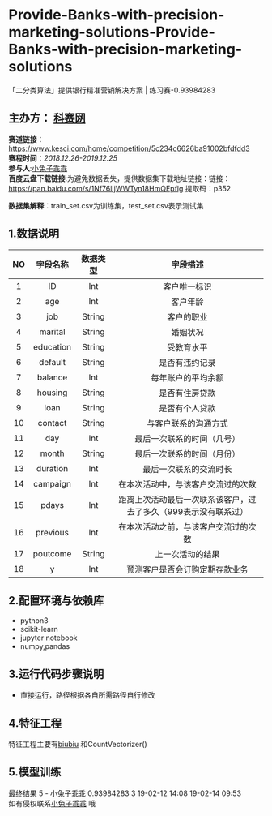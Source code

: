 # Provide-Banks-with-precision-marketing-solutions-Provide-Banks-with-precision-marketing-solutions
「二分类算法」提供银行精准营销解决方案 | 练习赛-0.93984283
## 主办方： [科赛网](https://www.kesci.com/) 

**赛道链接**：https://www.kesci.com/home/competition/5c234c6626ba91002bfdfdd3  
**赛程时间**：*2018.12.26-2019.12.25*    
**参与人**:[小兔子乖乖](https://github.com/PandasCute)       
**百度云盘下载链接**:为避免数据丢失，提供数据集下载地址链接：链接：https://pan.baidu.com/s/1Nf76lIjWWTyn18HmQEpflg 提取码：p352      

**数据集解释**：train_set.csv为训练集，test_set.csv表示测试集   

## 1.数据说明  

| NO     | 字段名称| 数据类型|  字段描述 |
|:-------:|:-------:|:-------:|:-------:|
|1|	ID|	Int	|客户唯一标识|
|2	|age|	Int|	客户年龄|
|3	|job	|String	|客户的职业|
|4|	marital	|String|	婚姻状况|
|5	|education|	String	|受教育水平|
|6	|default|	String|	是否有违约记录|
|7|balance|	Int|	每年账户的平均余额|
|8	|housing|String	|是否有住房贷款|
|9	|loan	|String	|是否有个人贷款|
|10	|contact|	String|	与客户联系的沟通方式|
|11|	day	|Int|	最后一次联系的时间（几号）|
|12	|month	|String	|最后一次联系的时间（月份）|
|13	|duration|	Int|	最后一次联系的交流时长|
|14	|campaign	|Int	|在本次活动中，与该客户交流过的次数|
|15	|pdays|	Int	|距离上次活动最后一次联系该客户，过去了多久（999表示没有联系过）|
|16	|previous	|Int|	在本次活动之前，与该客户交流过的次数|
|17	|poutcome	|String|	上一次活动的结果|
|18	|y	|Int|	预测客户是否会订购定期存款业务|      

## 2.配置环境与依赖库 
  - python3
  - scikit-learn
  - jupyter notebook
  - numpy,pandas
  
 ## 3.运行代码步骤说明  
 
 -  直接运行，路径根据各自所需路径自行修改
 ## 4.特征工程 
 特征工程主要有[biubiu](https://www.kesci.com/home/project/5c36b5b8e691ba002c3a51f8) 和CountVectorizer()


## 5.模型训练  
最终结果
5	-	小兔子乖乖	0.93984283	3	19-02-12 14:08	19-02-14 09:53    
 如有侵权联系[小兔子乖乖](https://github.com/PandasCute) 哦
